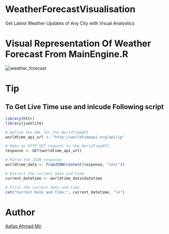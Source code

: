 # WeatherForecastVisualisation
Get Latest Weather Updates of Any City with Visual Analystics

# Visual Representation Of Weather Forecast From MainEngine.R
![weather_forecast](https://codejourney.in/App/Uploads/External/Images/weather_forecast.png)

# Tip 
## To Get Live Time use and inlcude Following script
```R
library(httr)
library(jsonlite)

# Define the URL for the WorldTimeAPI
worldtime_api_url <- "http://worldtimeapi.org/api/ip"

# Make an HTTP GET request to the WorldTimeAPI
response <- GET(worldtime_api_url)

# Parse the JSON response
worldtime_data <- fromJSON(content(response, "text"))

# Extract the current date and time
current_datetime <- worldtime_data$datetime

# Print the current date and time
cat("Current Date and Time:", current_datetime, "\n")
```
# Author
[Aafaq Ahmad Mir](https://instagram.com/mir.aafaq)
